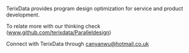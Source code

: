 




TerixData provides program design optimization for service and product development.



To relate more with our thinking check (www.github.com/terixdata/Paralleldesign) 

Connect with TerixData through canyanwu@hotmail.co.uk
